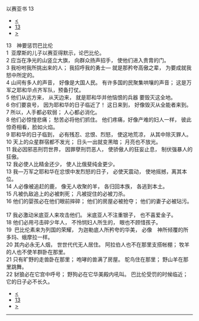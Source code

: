 ﻿





 以赛亚书 13




* [<](bible/ISA12.md)
* [13](bible/ISA.md)
* [>](bible/ISA14.md)



 
13　神要惩罚巴比伦  
1  亚摩斯的儿子以赛亚得默示，论巴比伦。  
2 应当在净光的山竖立大旗， 向群众扬声招手， 使他们进入贵胄的门。  
3 我吩咐我所挑出来的人； 我招呼我的勇士— 就是那矜夸高傲之辈， 为要成就我怒中所定的。     
4 山间有多人的声音， 好像是大国人民。 有许多国的民聚集哄嚷的声音； 这是万军之耶和华点齐军队，预备打仗。  
5 他们从远方来， 从天边来， 就是耶和华并他恼恨的兵器 要毁灭这全地。     
6 你们要哀号， 因为耶和华的日子临近了！ 这日来到， 好像毁灭从全能者来到。  
7 所以，人手都必软弱； 人心都必消化。  
8 他们必惊惶悲痛； 愁苦必将他们抓住。 他们疼痛，好像产难的妇人一样， 彼此惊奇相看，脸如火焰。     
9 耶和华的日子临到， 必有残忍、忿恨、烈怒， 使这地荒凉， 从其中除灭罪人。  
10 天上的众星群宿都不发光； 日头一出就变黑暗； 月亮也不放光。  
11 我必因邪恶刑罚世界， 因罪孽刑罚恶人， 使骄傲人的狂妄止息， 制伏强暴人的狂傲。  
12 我必使人比精金还少， 使人比俄斐纯金更少。  
13 我—万军之耶和华在忿恨中发烈怒的日子， 必使天震动， 使地摇撼，离其本位。  
14 人必像被追赶的鹿， 像无人收聚的羊， 各归回本族， 各逃到本土。  
15 凡被仇敌追上的必被刺死； 凡被捉住的必被刀杀。  
16 他们的婴孩必在他们眼前摔碎； 他们的房屋必被抢夺； 他们的妻子必被玷污。     
17 我必激动米底亚人来攻击他们。 米底亚人不注重银子， 也不喜爱金子。  
18 他们必用弓击碎少年人， 不怜悯妇人所生的， 眼也不顾惜孩子。  
19  巴比伦素来为列国的荣耀， 为迦勒底人所矜夸的华美， 必像　神所倾覆的所多玛、蛾摩拉一样。  
20 其内必永无人烟， 世世代代无人居住。 阿拉伯人也不在那里支搭帐棚； 牧羊的人也不使羊群卧在那里。  
21 只有旷野的走兽卧在那里； 咆哮的兽满了房屋。 鸵鸟住在那里； 野山羊在那里跳舞。  
22 豺狼必在它宫中呼号； 野狗必在它华美殿内吼叫。 巴比伦受罚的时候临近； 它的日子必不长久。 
* [<](bible/ISA12.md)
* [13](bible/ISA.md)
* [>](bible/ISA14.md)





---









